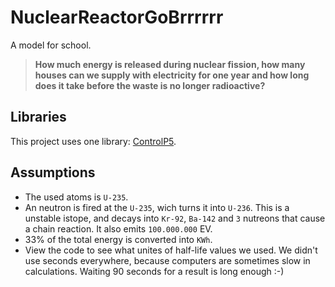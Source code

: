 # NuclearReactorGoBrrrrrr
A model for school.
> **How much energy is released during nuclear fission, how many houses can we supply with electricity for one year and how long does it take before the waste is no longer radioactive?**

## Libraries
This project uses one library: [ControlP5](https://sojamo.de/libraries/controlP5/).

## Assumptions
- The used atoms is `U-235`.
- An neutron is fired at the `U-235`, wich turns it into `U-236`. This is a unstable istope, and decays into `Kr-92`, `Ba-142` and `3` nutreons that cause a chain reaction. It also emits `100.000.000` EV.
- 33% of the total energy is converted into `KWh`.
- View the code to see what unites of half-life values we used. We didn't use seconds everywhere, because computers are sometimes slow in calculations. Waiting 90 seconds for a result is long enough :-)  
